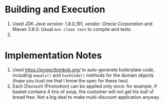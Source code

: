 # Building and Execution
1. Used JDK *Java version: 1.8.0_191, vendor: Oracle Corporation* and Maven 3.6.0. Usual `mvn clean test` to compile and tests.
2. 

# Implementation Notes
1. Used https://projectlombok.org/ to auto-generate boilerplate code, including `equals()` and `hashCode()` methods for the domain objects (hope you trust me that I know the spec for these two).
2. Each Discount (Promotion) can be applied only once: for example, if basket contains 4 tins of soup, the customer will not get his loaf of bread free. Not a big deal to make multi-discount application anyway.